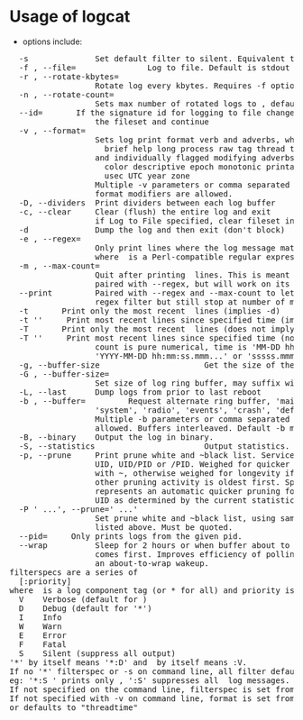 # Usage of logcat

- options include:
<pre>
  -s              Set default filter to silent. Equivalent to filterspec '*:S'
  -f <file>, --file=<file>               Log to file. Default is stdout
  -r <kbytes>, --rotate-kbytes=<kbytes>
                  Rotate log every kbytes. Requires -f option
  -n <count>, --rotate-count=<count>
                  Sets max number of rotated logs to <count>, default 4
  --id=<id>       If the signature id for logging to file changes, then clear
                  the fileset and continue
  -v <format>, --format=<format>
                  Sets log print format verb and adverbs, where <format> is:
                    brief help long process raw tag thread threadtime time
                  and individually flagged modifying adverbs can be added:
                    color descriptive epoch monotonic printable uid
                    usec UTC year zone
                  Multiple -v parameters or comma separated list of format and
                  format modifiers are allowed.
  -D, --dividers  Print dividers between each log buffer
  -c, --clear     Clear (flush) the entire log and exit
                  if Log to File specified, clear fileset instead
  -d              Dump the log and then exit (don't block)
  -e <expr>, --regex=<expr>
                  Only print lines where the log message matches <expr>
                  where <expr> is a Perl-compatible regular expression
  -m <count>, --max-count=<count>
                  Quit after printing <count> lines. This is meant to be
                  paired with --regex, but will work on its own.
  --print         Paired with --regex and --max-count to let content bypass
                  regex filter but still stop at number of matches.
  -t <count>      Print only the most recent <count> lines (implies -d)
  -t '<time>'     Print most recent lines since specified time (implies -d)
  -T <count>      Print only the most recent <count> lines (does not imply -d)
  -T '<time>'     Print most recent lines since specified time (not imply -d)
                  count is pure numerical, time is 'MM-DD hh:mm:ss.mmm...'
                  'YYYY-MM-DD hh:mm:ss.mmm...' or 'sssss.mmm...' format
  -g, --buffer-size                      Get the size of the ring buffer.
  -G <size>, --buffer-size=<size>
                  Set size of log ring buffer, may suffix with K or M.
  -L, --last      Dump logs from prior to last reboot
  -b <buffer>, --buffer=<buffer>         Request alternate ring buffer, 'main',
                  'system', 'radio', 'events', 'crash', 'default' or 'all'.
                  Multiple -b parameters or comma separated list of buffers are
                  allowed. Buffers interleaved. Default -b main,system,crash.
  -B, --binary    Output the log in binary.
  -S, --statistics                       Output statistics.
  -p, --prune     Print prune white and ~black list. Service is specified as
                  UID, UID/PID or /PID. Weighed for quicker pruning if prefix
                  with ~, otherwise weighed for longevity if unadorned. All
                  other pruning activity is oldest first. Special case ~!
                  represents an automatic quicker pruning for the noisiest
                  UID as determined by the current statistics.
  -P '<list> ...', --prune='<list> ...'
                  Set prune white and ~black list, using same format as
                  listed above. Must be quoted.
  --pid=<pid>     Only prints logs from the given pid.
  --wrap          Sleep for 2 hours or when buffer about to wrap whichever
                  comes first. Improves efficiency of polling by providing
                  an about-to-wrap wakeup.
filterspecs are a series of 
  <tag>[:priority]
where <tag> is a log component tag (or * for all) and priority is:
  V    Verbose (default for <tag>)
  D    Debug (default for '*')
  I    Info
  W    Warn
  E    Error
  F    Fatal
  S    Silent (suppress all output)
'*' by itself means '*:D' and <tag> by itself means <tag>:V.
If no '*' filterspec or -s on command line, all filter defaults to '*:V'.
eg: '*:S <tag>' prints only <tag>, '<tag>:S' suppresses all <tag> log messages.
If not specified on the command line, filterspec is set from ANDROID_LOG_TAGS.
If not specified with -v on command line, format is set from ANDROID_PRINTF_LOG
or defaults to "threadtime"
</pre>
